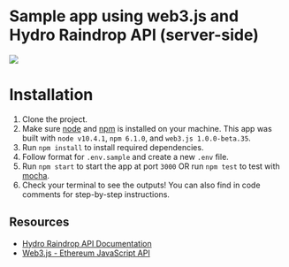 # Sample app using web3.js and Hydro Raindrop API (server-side)
<img src="https://www.hydrogenplatform.com/images/logo_hydro.png">
<H1>Installation</H1>
<p>
	<ol>
		<li>Clone the project.</li>
		<li>Make sure <a href="https://nodejs.org/en/" target="_blank">node</a> and <a href="https://docs.npmjs.com/getting-started/installing-node" target="_blank">npm</a> is installed on your machine. This app was built with <code>node v10.4.1</code>, <code>npm 6.1.0</code>, and <code>web3.js 1.0.0-beta.35</code>.</li>
		<li>Run <code>npm install</code> to install required dependencies.</li>
		<li>Follow format for <code>.env.sample</code> and create a new <code>.env</code> file.</li>
		<li>Run <code>npm start</code> to start the app at port <code>3000</code> OR run <code>npm test</code> to test with <a href="https://mochajs.org/" target="_blank">mocha</a>.</li>
		<li>Check your terminal to see the outputs! You can also find in code comments for step-by-step instructions.</li>
	</ol>
</p>
<H2>Resources</H2>
<p>
	<ul>
		<li><a a href="https://www.hydrogenplatform.com/docs/hydro/v1/#Raindrop" target="_blank">Hydro Raindrop API Documentation</a></li>
		<li><a a href="https://web3js.readthedocs.io/en/1.0/index.html" target="_blank">Web3.js - Ethereum JavaScript API</a></li>
	</ul>
</p>
